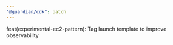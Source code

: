 ```yaml
---
"@guardian/cdk": patch
---
```


feat(experimental-ec2-pattern): Tag launch template to improve observability
